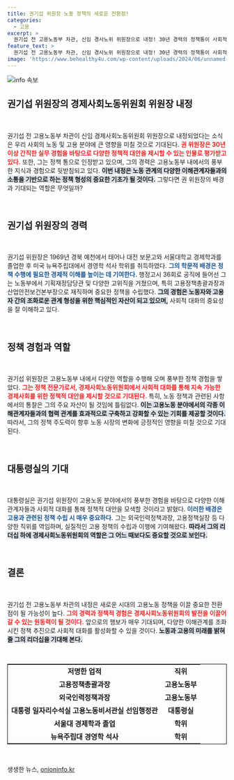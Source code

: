 ```yaml
---
title: 권기섭 위원장 노동 정책의 새로운 전환점!
categories:
  - 고용
excerpt: >
  권기섭 전 고용노동부 차관, 신임 경사노위 위원장으로 내정! 30년 경력의 정책통이 사회적 대화의 중심에 서며 지속 가능한 경제사회를 위한 변화를 이끌 기대감 증대. 클릭하고 새로운 포스트를 확인하세요!
feature_text: >
  권기섭 전 고용노동부 차관, 신임 경사노위 위원장으로 내정! 30년 경력의 정책통이 사회적 대화의 중심에 서며 지속 가능한 경제사회를 위한 변화를 이끌 기대감 증대. 클릭하고 새로운 포스트를 확인하세요!
image: 'https://www.behealthy4u.com/wp-content/uploads/2024/06/unnamed-file.png'
---
```


<p><img src="https://www.behealthy4u.com/wp-content/uploads/2024/06/unnamed-file.png" alt="info 속보" /></p>

<h2 data-ke-size="size26">권기섭 위원장의 경제사회노동위원회 위원장 내정</h2>

<p data-ke-size="size16">&nbsp;</p>

<p>권기섭 전 고용노동부 차관이 신임 경제사회노동위원회 위원장으로 내정되었다는 소식은 우리 사회의 노동 및 고용 분야에 큰 영향을 미칠 것으로 기대된다. <b><span style="color: #ee2323;">권 위원장은 30년 이상 간직한 실무 경험을 바탕으로 다양한 정책적 대안을 제시할 수 있는 인물로 평가받고 있다.</span></b> 또한, 그는 정책 통으로 인정받고 있으며, 그의 경력은 고용노동부 내에서의 풍부한 지식과 경험으로 뒷받침되고 있다. <b><span style="background-color: #21538527;">이번 내정은 노동 관계의 다양한 이해관계자들과의 소통을 기반으로 하는 정책 형성의 중요한 기초가 될 것이다.</span></b> 그렇다면 권 위원장의 배경과 기대되는 역할은 무엇일까? </p>

<p data-ke-size="size16">&nbsp;</p>

<h2 data-ke-size="size26">권기섭 위원장의 경력</h2>

<p data-ke-size="size16">&nbsp;</p>

<p>권기섭 위원장은 1969년 경북 예천에서 태어나 대전 보문고와 서울대학교 경제학과를 졸업한 후 미국 뉴욕주립대에서 경영학 석사 학위를 취득하였다. <b><span style="color: #1a5490;">그의 학문적 배경은 정책 수행에 필요한 경제적 이해를 높이는 데 기여한다.</span></b> 행정고시 36회로 공직에 들어선 그는 노동부에서 기획재정담당관 및 다양한 고위직을 거쳤으며, 특히 고용정책총괄과장과 산업안전보건본부장으로 재직하며 중요한 정책을 수립했다. <b><span style="background-color: #21538527;">그의 경험은 노동자와 고용자 간의 조화로운 관계 형성을 위한 핵심적인 자산이 되고 있으며,</span></b> 사회적 대화의 중요성을 잘 이해하고 있다.</p>

<p data-ke-size="size16">&nbsp;</p>

<h2 data-ke-size="size26">정책 경험과 역할</h2>

<p data-ke-size="size16">&nbsp;</p>

<p>권기섭 위원장은 고용노동부 내에서 다양한 역할을 수행해 오며 풍부한 정책 경험을 쌓았다. <b><span style="color: #ee2323;">그는 정책 전문가로서, 경제사회노동위원회에서 사회적 대화를 통해 지속 가능한 경제사회를 위한 정책적 대안을 제시할 것으로 기대된다.</span></b> 특히, 노동 정책과 관련된 사항에서의 통찰은 그의 주요 자산이 될 것임에 틀림없다. <b><span style="background-color: #21538527;">이는 고용노동 분야에서의 각종 이해관계자들과의 협력 관계를 효과적으로 구축하고 강화할 수 있는 기회를 제공할 것이다.</span></b> 따라서, 그의 정책 주도력이 향후 노동 시장의 변화에 긍정적인 영향을 미칠 것으로 기대된다.</p>

<p data-ke-size="size16">&nbsp;</p>

<h2 data-ke-size="size26">대통령실의 기대</h2>

<p data-ke-size="size16">&nbsp;</p>

<p>대통령실은 권기섭 위원장이 고용노동 분야에서의 풍부한 경험을 바탕으로 다양한 이해관계자들과 사회적 대화를 통해 정책적 대안을 모색할 것이라고 밝혔다. <b><span style="color: #1a5490;">이러한 배경은 고용과 관련된 정책 수립 시 매우 중요하다.</span></b> 그는 외국인력정책과장, 고용정책실장 등 다양한 직위를 역임하며, 실질적인 고용 정책의 수립과 이행에 기여해왔다. <b><span style="background-color: #21538527;">따라서 그의 리더십 하에 경제사회노동위원회의 역할은 그 어느 때보다도 중요할 것으로 보인다.</span></b></p>

<p data-ke-size="size16">&nbsp;</p>

<h2 data-ke-size="size26">결론</h2>

<p data-ke-size="size16">&nbsp;</p>

<p>권기섭 전 고용노동부 차관의 내정은 새로운 시대의 고용노동 정책을 이끌 중요한 전환점이 될 가능성이 높다. <b><span style="color: #ee2323;">그의 경력과 정책적 경험은 경제사회노동위원회의 발전을 이끌어 갈 수 있는 원동력이 될 것이다.</span></b> 앞으로의 행보가 매우 기대되며, 다양한 이해관계를 조화시킨 정책 추진으로 사회적 대화를 활성화할 수 있을 것이다. <b><span style="background-color: #21538527;">노동과 고용의 미래를 밝혀줄 그의 리더십을 기대해 본다.</span></b> </p>

<p data-ke-size="size16">&nbsp;</p>

<table style="width:100%; border-collapse:collapse; border:1px solid black;">
<tr>
<td style="text-align: center; height: 17px;"><b>저명한 업적</b></td>
<td style="text-align: center; height: 17px;"><b>직위</b></td>
</tr>
<tr>
<td style="text-align: center; height: 17px;"><b>고용정책총괄과장</b></td>
<td style="text-align: center; height: 17px;"><b>고용노동부</b></td>
</tr>
<tr>
<td style="text-align: center; height: 17px;"><b>외국인력정책과장</b></td>
<td style="text-align: center; height: 17px;"><b>고용노동부</b></td>
</tr>
<tr>
<td style="text-align: center; height: 17px;"><b>대통령 일자리수석실 고용노동비서관실 선임행정관</b></td>
<td style="text-align: center; height: 17px;"><b>대통령실</b></td>
</tr>
<tr>
<td style="text-align: center; height: 17px;"><b>서울대 경제학과 졸업</b></td>
<td style="text-align: center; height: 17px;"><b>학위</b></td>
</tr>
<tr>
<td style="text-align: center; height: 17px;"><b>뉴욕주립대 경영학 석사</b></td>
<td style="text-align: center; height: 17px;"><b>학위</b></td>
</tr>
</table>

<p data-ke-size="size16">&nbsp;</p>
생생한 뉴스, <a href="https://onioninfo.kr" rel="dofollow">onioninfo.kr</a>


